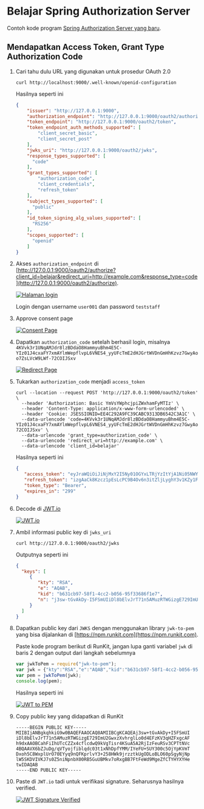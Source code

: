 # Belajar Spring Authorization Server #

Contoh kode program [Spring Authorization Server yang baru](https://spring.io/blog/2020/11/10/spring-authorization-server-0-0-3-available-now).

## Mendapatkan Access Token, Grant Type Authorization Code ##

1. Cari tahu dulu URL yang digunakan untuk prosedur OAuth 2.0

    ```
    curl http://localhost:9000/.well-known/openid-configuration
    ```
   
    Hasilnya seperti ini

    ```json
    {
        "issuer": "http://127.0.0.1:9000",
        "authorization_endpoint": "http://127.0.0.1:9000/oauth2/authorize",
        "token_endpoint": "http://127.0.0.1:9000/oauth2/token",
        "token_endpoint_auth_methods_supported": [
            "client_secret_basic",
            "client_secret_post"
        ],
        "jwks_uri": "http://127.0.0.1:9000/oauth2/jwks",
        "response_types_supported": [
          "code"
        ],
        "grant_types_supported": [
            "authorization_code",
            "client_credentials",
            "refresh_token"
        ],
        "subject_types_supported": [
          "public"
        ],
        "id_token_signing_alg_values_supported": [
          "RS256"
        ],
        "scopes_supported": [
          "openid"
        ]
    }
    ```

2. Akses `authorization_endpoint` di [http://127.0.0.1:9000/oauth2/authorize?client_id=belajar&redirect_uri=http://example.com&response_type=code](http://127.0.0.1:9000/oauth2/authorize). 
   
    [![Halaman login](./img/login.png)](./img/login.png)

    Login dengan username `user001` dan password `teststaff`

3. Approve consent page

    [![Consent Page](./img/consent-page.png)](./img/consent-page.png)

3. Dapatkan `authorization_code` setelah berhasil login, misalnya `4KVvk3r1UNqAMJdr8lzBDdaO8HammyuBhm4E5C-YIz01J4cxaFY7xmAYlmWepflvpL6VNES4_yyUFcTmE2dHJGrtWVDnGmHhKzvz7GwyAoo7ZsLVcW9LWf-72COIJSxv`

    [![Redirect Page](./img/authcode.png)](./img/authcode.png)

4. Tukarkan `authorization_code` menjadi `access_token`

    ```
    curl --location --request POST 'http://127.0.0.1:9000/oauth2/token' \
      --header 'Authorization: Basic YmVsYWphcjpiZWxhamFyMTIz' \
      --header 'Content-Type: application/x-www-form-urlencoded' \
      --header 'Cookie: JSESSIONID=EE4C292A9FC39CABC9313DB6542C3A1C' \
      --data-urlencode 'code=4KVvk3r1UNqAMJdr8lzBDdaO8HammyuBhm4E5C-YIz01J4cxaFY7xmAYlmWepflvpL6VNES4_yyUFcTmE2dHJGrtWVDnGmHhKzvz7GwyAoo7ZsLVcW9LWf-72COIJSxv' \
      --data-urlencode 'grant_type=authorization_code' \
      --data-urlencode 'redirect_uri=http://example.com' \
      --data-urlencode 'client_id=belajar'
    ```
   
    Hasilnya seperti ini 
   
    ```json
    {
       "access_token": "eyJraWQiOiJiNjMxY2I5Ny01OGYxLTRjYzItYjA1Ni05NWYzMzY4NmYxZTciLCJ0eXAiOiJKV1QiLCJhbGciOiJSUzI1NiJ9.eyJzdWIiOiJ1c2VyMDAxIiwiYXVkIjoiYmVsYWphciIsIm5iZiI6MTYxNjY2NzI3OSwiaXNzIjoiaHR0cDpcL1wvMTI3LjAuMC4xOjkwMDAiLCJleHAiOjE2MTY2Njc1NzksImlhdCI6MTYxNjY2NzI3OSwianRpIjoiOWU5ZjljMGUtMDM2Yy00NzgyLWEwNTUtMGUxMGM4MGJjMmNjIn0.heqkNPRs750V0ZeImxALdSsEilavSpq6LuzmcAvP5y_cfees5Pg8zP_hv-dEVtl5SFFhIBemy5otft93jcmjsLBEtesnZHLQIA9MQdEFPc4SUD4OaepcF28tHDQVnogkLZ_hifbe33DvZT3sUAutowgobpu-Zwz27ba3tu7EYVv-UkAZe6LIgKlVCLRYkToWY70ttSDGwHUWRdR2bO9_fYhSUYnXB8fwpaMPIA_MrT2wnuzIwL4ZhTxbG2HNX-qNBehawLS4osQ38jOACRKHioOwA_y4-LgFGIdaY4ZczjBTuWAdgdJy6XFiH6w_NatmuFCUvCzsJwqMZ1k8WCQRVQ",
       "refresh_token": "izgAaCk8Kzcz1pEsLcPC9B4Ov6n3itZljLyghY3v1KZy1FagljD3YShqPIcBV80WJABR_qzULX0u6aaDz6hOg-YTwOBlbCbAGbEnHEF3-amwjdQxnWF0ggsu2lQbiwDX",
       "token_type": "Bearer",
       "expires_in": "299"
    } 
    ```

5. Decode di [JWT.io](https://jwt.io)

    [![JWT.io](./img/jwt-io.png)](./img/jwt-io.png)

6. Ambil informasi public key di `jwks_uri`

    ```
    curl http://127.0.0.1:9000/oauth2/jwks
    ```
    
    Outputnya seperti ini 
   
    ```json
    {
      "keys": [
         {
            "kty": "RSA",
            "e": "AQAB",
            "kid": "b631cb97-58f1-4cc2-b056-95f33686f1e7",
            "n": "j3sw-tGvAkDy-I5FSmUIiDl8bElvJrT71n5AMuzRTWGizgE729ImU2GwxzXvhrglLo0d4EFzKV3qHZFxgcAFh9dxAAOBCahFiIhUTcCZZx4cflcdwQ9kVgTisr4KSuA5A2RjIzFeuRSv3CPTtNVc4BQAAVX6bZJuDg_qVTyojfiblqdc03t1xNhDpfYMM_IYeFU-SUY300c5OjYpKVmTDxoh5C8WxplUrO70EYyq9nQFKprlvY3-258HWk9jrzztkUgODLoBLO60pSgyNjNplW5SKDVIVKJ7s0Z5niNpnbX00RB5GuUBMkv7oRxgBB7FtFeWd9MgeZfCTYHYXYHetw"
         }
      ]
    }
    ```

7. Dapatkan public key dari `JWKS` dengan menggunakan library `jwk-to-pem` yang bisa dijalankan di [https://npm.runkit.com](https://npm.runkit.com).

    Paste kode program berikut di RunKit, jangan lupa ganti variabel `jwk` di baris 2 dengan output dari langkah sebelumnya
   
    ```js
    var jwkToPem = require("jwk-to-pem");
    var jwk = {"kty":"RSA","e":"AQAB","kid":"b631cb97-58f1-4cc2-b056-95f33686f1e7","n":"j3sw-tGvAkDy-I5FSmUIiDl8bElvJrT71n5AMuzRTWGizgE729ImU2GwxzXvhrglLo0d4EFzKV3qHZFxgcAFh9dxAAOBCahFiIhUTcCZZx4cflcdwQ9kVgTisr4KSuA5A2RjIzFeuRSv3CPTtNVc4BQAAVX6bZJuDg_qVTyojfiblqdc03t1xNhDpfYMM_IYeFU-SUY300c5OjYpKVmTDxoh5C8WxplUrO70EYyq9nQFKprlvY3-258HWk9jrzztkUgODLoBLO60pSgyNjNplW5SKDVIVKJ7s0Z5niNpnbX00RB5GuUBMkv7oRxgBB7FtFeWd9MgeZfCTYHYXYHetw"};
    var pem = jwkToPem(jwk);
    console.log(pem);
    ```

    Hasilnya seperti ini

    [![JWT to PEM](./img/jwt-to-pem.png)](./img/jwt-to-pem.png)
   
8. Copy public key yang didapatkan di RunKit

    ```
    -----BEGIN PUBLIC KEY-----
    MIIBIjANBgkqhkiG9w0BAQEFAAOCAQ8AMIIBCgKCAQEAj3sw+tGvAkDy+I5FSmUI
    iDl8bElvJrT71n5AMuzRTWGizgE729ImU2GwxzXvhrglLo0d4EFzKV3qHZFxgcAF
    h9dxAAOBCahFiIhUTcCZZx4cflcdwQ9kVgTisr4KSuA5A2RjIzFeuRSv3CPTtNVc
    4BQAAVX6bZJuDg/qVTyojfiblqdc03t1xNhDpfYMM/IYeFU+SUY300c5OjYpKVmT
    Dxoh5C8WxplUrO70EYyq9nQFKprlvY3+258HWk9jrzztkUgODLoBLO60pSgyNjNp
    lW5SKDVIVKJ7s0Z5niNpnbX00RB5GuUBMkv7oRxgBB7FtFeWd9MgeZfCTYHYXYHe
    twIDAQAB
    -----END PUBLIC KEY-----
    ```

9. Paste di `JWT.io` tadi untuk verifikasi signature. Seharusnya hasilnya verified.

    [![JWT Signature Verified](./img/jwt-verified.png)](./img/jwt-verified.png)

    